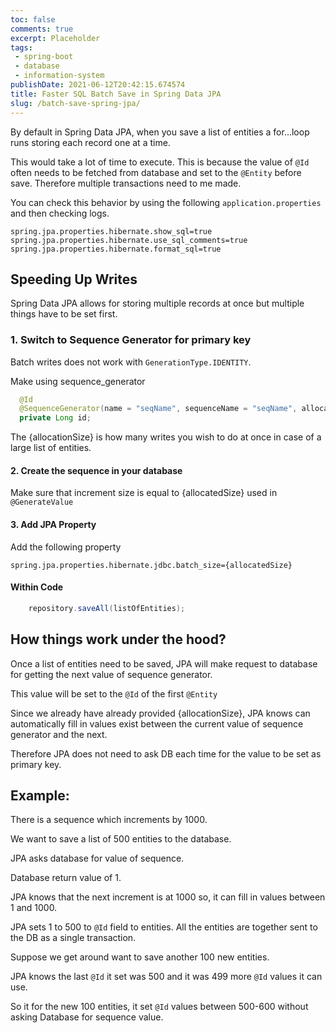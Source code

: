 ```yaml
---
toc: false
comments: true
excerpt: Placeholder 
tags:
 - spring-boot
 - database
 - information-system
publishDate: 2021-06-12T20:42:15.674574
title: Faster SQL Batch Save in Spring Data JPA
slug: /batch-save-spring-jpa/
---
```


By default in Spring Data JPA, when you save a list of entities a for...loop runs storing each record one at a time.

This would take a lot of time to execute. This is because the value of `@Id` often needs to be fetched from database and set to the `@Entity` before save. Therefore multiple transactions need to me made.

You can check this behavior by using the following `application.properties` and then checking logs.

```
spring.jpa.properties.hibernate.show_sql=true
spring.jpa.properties.hibernate.use_sql_comments=true
spring.jpa.properties.hibernate.format_sql=true
```

## Speeding Up Writes

Spring Data JPA allows for storing multiple records at once but multiple things have to be set first.

### 1. Switch to Sequence Generator for primary key
Batch writes does not work with `GenerationType.IDENTITY`.

Make using sequence_generator

```java
  @Id
  @SequenceGenerator(name = "seqName", sequenceName = "seqName", allocationSize = {allocationSize})
  private Long id;
```

The {allocationSize} is how many writes you wish to do at once in case of a large list of entities.

#### 2. Create the sequence in your database 

Make sure that increment size is equal to {allocatedSize} used in `@GenerateValue`

#### 3. Add JPA Property

Add the following property

```
spring.jpa.properties.hibernate.jdbc.batch_size={allocatedSize}
```

#### Within Code

```java
    repository.saveAll(listOfEntities);
```

## How things work under the hood?

Once a list of entities need to be saved, JPA will make request to database for getting the next value of sequence generator.

This value will be set to the `@Id` of the first `@Entity`

Since we already have already provided {allocationSize}, JPA knows can automatically fill in values exist between the current value of sequence generator and the next.

Therefore JPA does not need to ask DB each time for the value to be set as primary key.

## Example:

There is a sequence which increments by 1000.

We want to save a list of 500 entities to the database.

JPA asks database for value of sequence.

Database return value of 1. 

JPA knows that the next increment is at 1000 so, it can fill in values between 1 and 1000.

JPA sets 1 to 500 to `@Id` field to entities. All the entities are together sent to the DB as a single transaction.

Suppose we get around want to save another 100 new entities.

JPA knows the last `@Id` it set was 500 and it was 499 more `@Id` values it can use.

So it for the new 100 entities, it set `@Id` values between 500-600 without asking Database for sequence value.